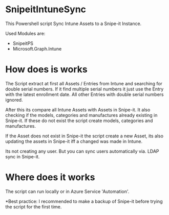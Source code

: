 # SnipeitIntuneSync
This Powershell script Sync Intune Assets to a Snipe-it Instance.

Used Modules are:
- SnipeitPS
- Microsoft.Graph.Intune

# How does is works

The Script extract at first all Assets / Entries from Intune and searching for double serial numbers.
If it find multiple serial numbers it just use the Entry with the latest enrollment date.
All other Entries with double serial numbers ignored.

After this its compare all Intune Assets with Assets in Snipe-it.
It also checking if the models, categories and manufactures already existing in Snipe-it. 
If these do not exist the script create models, categories and manufactures.

If the Asset does not exist in Snipe-it the script create a new Asset,
its also updating the assets in Snipe-it iff a changed was made in Intune.

Its not creating any user.
But you can sync users automatically via. LDAP sync in Snipe-it.

# Where does it works

The script can run locally or in Azure Service 'Automation'.


*Best practice: I recommended to make a backup of Snipe-it before trying the script for the first time.
